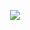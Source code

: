 <p align="center">
  <img src="https://user-images.githubusercontent.com/28715013/56476163-a0a65d80-648b-11e9-9c47-426c92b56939.png">
</p>

